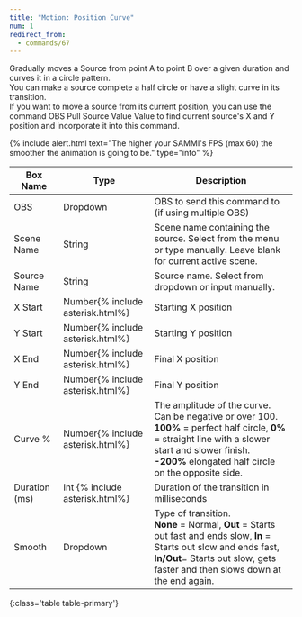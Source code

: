 ```yaml
---
title: "Motion: Position Curve"
num: 1
redirect_from:
  - commands/67
---
```

Gradually moves a Source from point A to point B over a given duration and curves it in a circle pattern.\
You can make a source complete a half circle or have a slight curve in its transition.\
If you want to move a source from its current position, you can use the command OBS Pull Source Value Value to find current source's X and Y position and incorporate it into this command.

{% include alert.html text="The higher your SAMMI's FPS (max 60) the smoother the animation is going to be." type="info" %} 

| Box Name | Type | Description | 
|-------|--------|--------
|OBS|Dropdown|OBS to send this command to (if using multiple OBS)|
|Scene Name |	String	|Scene name containing the source. Select from the menu or type manually. Leave blank for current active scene.
|Source Name|	String|	Source name. Select from dropdown or input manually.
|X Start  |	Number{% include asterisk.html%}|	Starting X position
|Y Start  |	Number{% include asterisk.html%}|	Starting Y position
|X End |	Number{% include asterisk.html%}|	Final X position
|Y End |	Number{% include asterisk.html%}|	Final Y position
|Curve % |	Number{% include asterisk.html%}|	The amplitude of the curve. Can be negative or over 100. <br/> **100%** = perfect half circle, **0%** = straight line with a slower start and slower finish. <br/> **-200%** elongated half circle on the opposite side.
|Duration (ms) |	Int {% include asterisk.html%}|	Duration of the transition in milliseconds
|Smooth|	Dropdown |	Type of transition.<br/> **None** = Normal, **Out** = Starts out fast and ends slow, **In** = Starts out slow and ends fast,  <br/> **In/Out**= Starts out slow, gets faster and then slows down at the end again.
{:class='table table-primary'}









